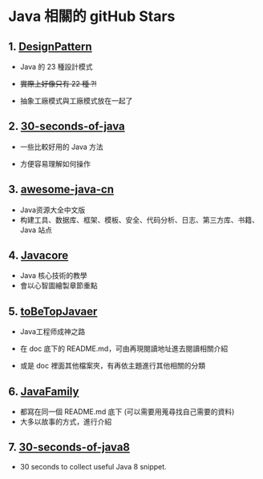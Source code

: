 # Java 相關的 gitHub Stars

## 1. [DesignPattern](https://github.com/youlookwhat/DesignPattern)

- Java 的 23 種設計模式
- ~~實際上好像只有 22 種 ?!~~

- 抽象工廠模式與工廠模式放在一起了



## 2. [30-seconds-of-java](https://github.com/iluwatar/30-seconds-of-java)

- 一些比較好用的 Java 方法

- 方便容易理解如何操作

  

## 3. [awesome-java-cn](https://github.com/jobbole/awesome-java-cn)

- Java资源大全中文版
- 构建工具、数据库、框架、模板、安全、代码分析、日志、第三方库、书籍、Java 站点



## 4. [Javacore](https://github.com/dunwu/javacore)

- Java 核心技術的教學
- 會以心智圖繪製章節重點



## 5. [toBeTopJavaer](https://github.com/hollischuang/toBeTopJavaer)

- Java工程师成神之路

- 在 doc 底下的 README.md，可由再現閱讀地址進去閱讀相關介紹
- 或是 doc 裡面其他檔案夾，有再依主題進行其他相關的分類



## 6. [JavaFamily](https://github.com/AobingJava/JavaFamily)

- 都寫在同一個 README.md 底下 (可以需要用蒐尋找自己需要的資料)
- 大多以故事的方式，進行介紹



## 7. [30-seconds-of-java8](https://github.com/biezhi/30-seconds-of-java8)

- 30 seconds to collect useful Java 8 snippet.
